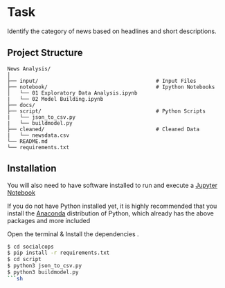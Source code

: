 # Task 
Identify the category of news based on headlines and short descriptions.

## Project Structure 

```
News Analysis/
│
├── input/                                      # Input Files 
├── notebook/                                   # Ipython Notebooks
│   └── 01 Exploratory Data Analysis.ipynb
|   └── 02 Model Building.ipynb
├── docs/                                                 
├── script/                                     # Python Scripts
|   └── json_to_csv.py
|   └── buildmodel.py
├── cleaned/                                    # Cleaned Data
|   └── newsdata.csv
└── README.md
└── requirements.txt
```

## Installation

You will also need to have software installed to run and execute a [Jupyter Notebook](http://ipython.org/notebook.html)

If you do not have Python installed yet, it is highly recommended that you install the [Anaconda](http://continuum.io/downloads) distribution of Python, which already has the above packages and more included

Open the terminal & Install the dependencies .

```sh
$ cd socialcops
$ pip install -r requirements.txt
$ cd script
$ python3 json_to_csv.py
$ python3 buildmodel.py
```sh
